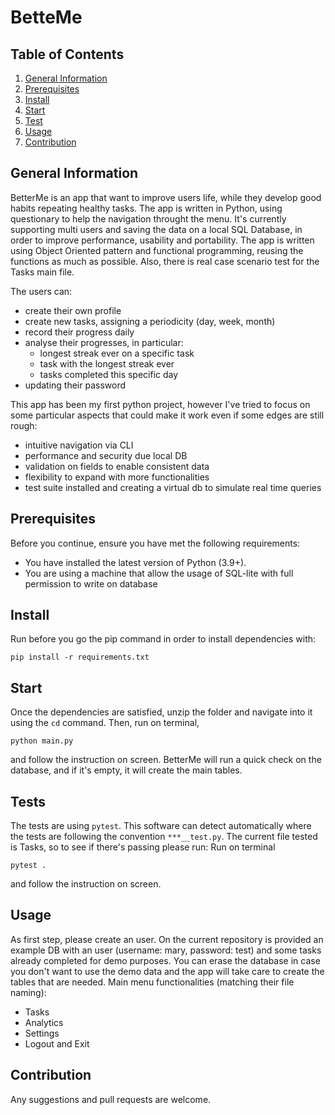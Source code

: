 # BetteMe

## Table of Contents
1. [General Information](#General-Information)
2. [Prerequisites](#Prerequisites)
3. [Install](#Install)
4. [Start](#Start)
5. [Test](#Test)
6. [Usage](#Usage)
7. [Contribution](#Contribution)


## General Information 
BetterMe is an app that want to improve users life, while they develop good habits repeating healthy tasks.
The app is written in Python, using questionary to help the navigation throught the menu. It's currently supporting multi users and saving the data on a local SQL Database, in order to improve performance, usability and portability.
The app is written using Object Oriented pattern and functional programming, reusing the functions as much as possible. Also, there is real case scenario test for the Tasks main file.

The users can:
* create their own profile
* create new tasks, assigning a periodicity (day, week, month)
* record their progress daily
* analyse their progresses, in particular:
  * longest streak ever on a specific task
  * task with the longest streak ever
  * tasks completed this specific day
* updating their password

This app has been my first python project, however I've tried to focus on some particular aspects that could make it work even if some edges are still rough:
* intuitive navigation via CLI
* performance and security due local DB
* validation on fields to enable consistent data
* flexibility to expand with more functionalities
* test suite installed and creating a virtual db to simulate real time queries

## Prerequisites
Before you continue, ensure you have met the following requirements:
* You have installed the latest version of Python (3.9+).
* You are using a machine that allow the usage of SQL-lite with full permission to write on database

## Install
Run before you go the pip command in order to install dependencies with:
```
pip install -r requirements.txt
```


## Start

Once the dependencies are satisfied, unzip the folder and navigate into it using the `cd` command. Then, run on terminal, 
```
python main.py
```
and follow the instruction on screen.
BetterMe will run a quick check on the database, and if it's empty, it will create the main tables. 


## Tests
The tests are using `pytest`. This software can detect automatically where the tests are following the convention `***__test.py`. The current file tested is Tasks, so to see if there's passing please run:
Run on terminal
```
pytest .
```
and follow the instruction on screen.


## Usage
As first step, please create an user. On the current repository is provided an example DB with an user (username: mary, password: test) and some tasks already completed for demo purposes. You can erase the database in case you don't want to use the demo data and the app will take care to create the tables that are needed. 
Main menu functionalities (matching their file naming):
* Tasks
* Analytics
* Settings
* Logout and Exit
 

## Contribution
Any suggestions and pull requests are welcome.    

